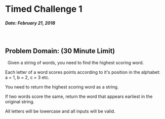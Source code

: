 # Timed Challenge 1
##### Date: February 21, 2018
&nbsp;
## Problem Domain: (30 Minute Limit)
&nbsp;
Given a string of words, you need to find the highest scoring word.

Each letter of a word scores points according to it's position in the alphabet: a = 1, b = 2, c = 3 etc.

You need to return the highest scoring word as a string.

If two words score the same, return the word that appears earliest in the original string.

All letters will be lowercase and all inputs will be valid.
